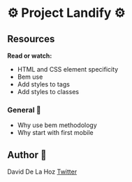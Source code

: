 # :gear: Project Landify :gear:

## Resources
**Read or watch:**

- HTML and CSS element specificity
- Bem use
- Add styles to tags
- Add styles to classes


### General  :triangular_ruler:
- Why use bem methodology
- Why start with first mobile


## Author :book:
David De La Hoz [Twitter](https://twitter.com/daviddlhz)
